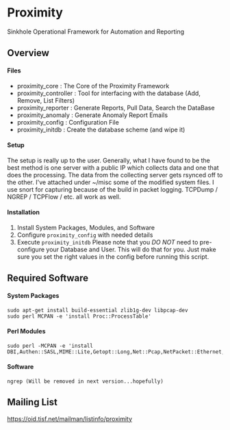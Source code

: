 

Proximity
=========

Sinkhole Operational Framework for Automation and Reporting




Overview
--------

#### Files

 * proximity_core : The Core of the Proximity Framework
 * proximity_controller : Tool for interfacing with the database (Add, Remove, List Filters)
 * proximity_reporter : Generate Reports, Pull Data, Search the DataBase
 * proximity_anomaly : Generate Anomaly Report Emails
 * proximity_config : Configuration File
 * proximity_initdb : Create the database scheme (and wipe it)

#### Setup
The setup is really up to the user.  Generally, what I have found to be the best method is one server with a public IP which collects data and one that does the processing.  The data from the collecting server gets rsynced off to the other.  I've attached under ~/misc some of the modified system files.  I use snort for capturing because of the build in packet logging.  TCPDump / NGREP / TCPFlow / etc. all work as well. 

#### Installation
 1. Install System Packages, Modules, and Software
 2. Configure `proximity_config` with needed details
 3. Execute `proximity_initdb` Please note that you *DO NOT* need to pre-configure your Database and User. This will do that for you. Just make sure you set the right values in the config before running this script.




Required Software
-----------------

#### System Packages
	sudo apt-get install build-essential zlib1g-dev libpcap-dev
	sudo perl MCPAN -e 'install Proc::ProcessTable'

#### Perl Modules 
	sudo perl -MCPAN -e 'install DBI,Authen::SASL,MIME::Lite,Getopt::Long,Net::Pcap,NetPacket::Ethernet,NetPacket::IP,NetPacket::TCP,NetPacket::UDP,Config::Simple,IO::Socket::INET,PerlIO::gzip,Time::Local,Proc::Daemon'

#### Software
	ngrep (Will be removed in next version...hopefully)




Mailing List
------------
https://oid.tisf.net/mailman/listinfo/proximity
